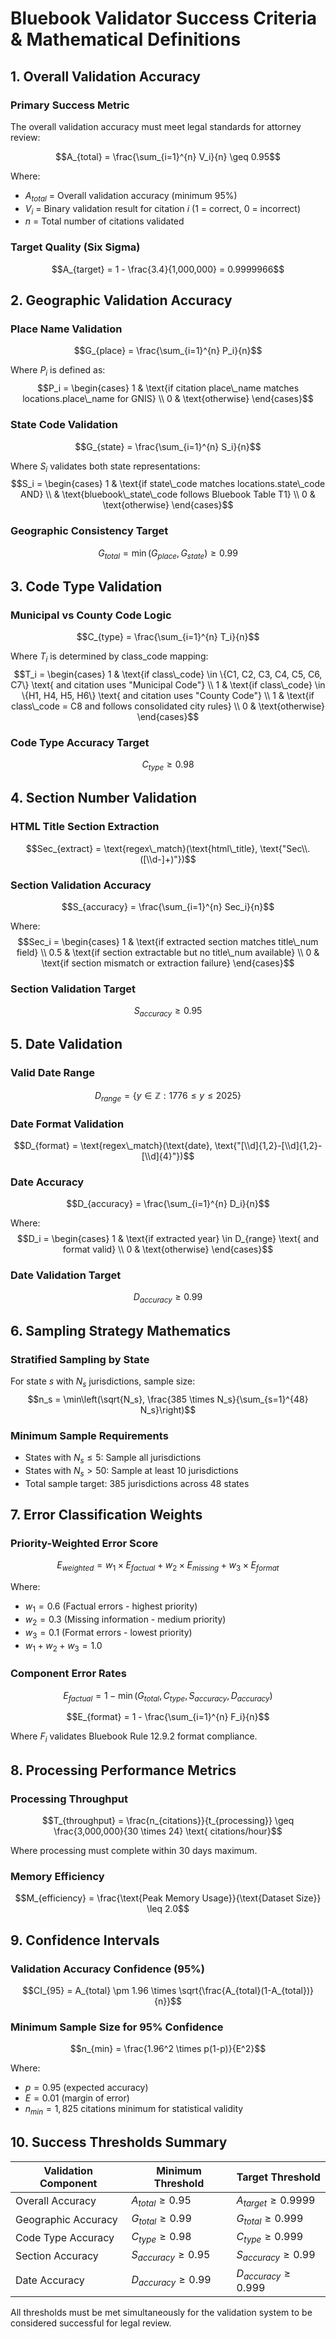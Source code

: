 # Bluebook Validator Success Criteria & Mathematical Definitions

## 1. Overall Validation Accuracy

### Primary Success Metric
The overall validation accuracy must meet legal standards for attorney review:

$$A_{total} = \frac{\sum_{i=1}^{n} V_i}{n} \geq 0.95$$

Where:
- $A_{total}$ = Overall validation accuracy (minimum 95%)
- $V_i$ = Binary validation result for citation $i$ (1 = correct, 0 = incorrect)
- $n$ = Total number of citations validated

### Target Quality (Six Sigma)
$$A_{target} = 1 - \frac{3.4}{1,000,000} = 0.9999966$$

## 2. Geographic Validation Accuracy

### Place Name Validation
$$G_{place} = \frac{\sum_{i=1}^{n} P_i}{n}$$

Where $P_i$ is defined as:
$$P_i = \begin{cases} 
1 & \text{if citation place\_name matches locations.place\_name for GNIS} \\
0 & \text{otherwise}
\end{cases}$$

### State Code Validation  
$$G_{state} = \frac{\sum_{i=1}^{n} S_i}{n}$$

Where $S_i$ validates both state representations:
$$S_i = \begin{cases} 
1 & \text{if state\_code matches locations.state\_code AND} \\
  & \text{bluebook\_state\_code follows Bluebook Table T1} \\
0 & \text{otherwise}
\end{cases}$$

### Geographic Consistency Target
$$G_{total} = \min(G_{place}, G_{state}) \geq 0.99$$

## 3. Code Type Validation

### Municipal vs County Code Logic
$$C_{type} = \frac{\sum_{i=1}^{n} T_i}{n}$$

Where $T_i$ is determined by class_code mapping:
$$T_i = \begin{cases} 
1 & \text{if class\_code} \in \{C1, C2, C3, C4, C5, C6, C7\} \text{ and citation uses "Municipal Code"} \\
1 & \text{if class\_code} \in \{H1, H4, H5, H6\} \text{ and citation uses "County Code"} \\
1 & \text{if class\_code = C8 and follows consolidated city rules} \\
0 & \text{otherwise}
\end{cases}$$

### Code Type Accuracy Target
$$C_{type} \geq 0.98$$

## 4. Section Number Validation

### HTML Title Section Extraction
$$Sec_{extract} = \text{regex\_match}(\text{html\_title}, \text{"Sec\\. ([\\d-]+)"})$$

### Section Validation Accuracy
$$S_{accuracy} = \frac{\sum_{i=1}^{n} Sec_i}{n}$$

Where:
$$Sec_i = \begin{cases} 
1 & \text{if extracted section matches title\_num field} \\
0.5 & \text{if section extractable but no title\_num available} \\
0 & \text{if section mismatch or extraction failure}
\end{cases}$$

### Section Validation Target
$$S_{accuracy} \geq 0.95$$

## 5. Date Validation

### Valid Date Range
$$D_{range} = \{y \in \mathbb{Z} : 1776 \leq y \leq 2025\}$$

### Date Format Validation
$$D_{format} = \text{regex\_match}(\text{date}, \text{"[\\d]{1,2}-[\\d]{1,2}-[\\d]{4}"})$$

### Date Accuracy
$$D_{accuracy} = \frac{\sum_{i=1}^{n} D_i}{n}$$

Where:
$$D_i = \begin{cases} 
1 & \text{if extracted year} \in D_{range} \text{ and format valid} \\
0 & \text{otherwise}
\end{cases}$$

### Date Validation Target
$$D_{accuracy} \geq 0.99$$

## 6. Sampling Strategy Mathematics

### Stratified Sampling by State
For state $s$ with $N_s$ jurisdictions, sample size:
$$n_s = \min\left(\sqrt{N_s}, \frac{385 \times N_s}{\sum_{s=1}^{48} N_s}\right)$$

### Minimum Sample Requirements
- States with $N_s \leq 5$: Sample all jurisdictions
- States with $N_s > 50$: Sample at least 10 jurisdictions
- Total sample target: 385 jurisdictions across 48 states

## 7. Error Classification Weights

### Priority-Weighted Error Score
$$E_{weighted} = w_1 \times E_{factual} + w_2 \times E_{missing} + w_3 \times E_{format}$$

Where:
- $w_1 = 0.6$ (Factual errors - highest priority)
- $w_2 = 0.3$ (Missing information - medium priority)  
- $w_3 = 0.1$ (Format errors - lowest priority)
- $w_1 + w_2 + w_3 = 1.0$

### Component Error Rates
$$E_{factual} = 1 - \min(G_{total}, C_{type}, S_{accuracy}, D_{accuracy})$$

$$E_{format} = 1 - \frac{\sum_{i=1}^{n} F_i}{n}$$

Where $F_i$ validates Bluebook Rule 12.9.2 format compliance.

## 8. Processing Performance Metrics

### Processing Throughput
$$T_{throughput} = \frac{n_{citations}}{t_{processing}} \geq \frac{3,000,000}{30 \times 24} \text{ citations/hour}$$

Where processing must complete within 30 days maximum.

### Memory Efficiency
$$M_{efficiency} = \frac{\text{Peak Memory Usage}}{\text{Dataset Size}} \leq 2.0$$

## 9. Confidence Intervals

### Validation Accuracy Confidence (95%)
$$CI_{95} = A_{total} \pm 1.96 \times \sqrt{\frac{A_{total}(1-A_{total})}{n}}$$

### Minimum Sample Size for 95% Confidence
$$n_{min} = \frac{1.96^2 \times p(1-p)}{E^2}$$

Where:
- $p = 0.95$ (expected accuracy)
- $E = 0.01$ (margin of error)
- $n_{min} = 1,825$ citations minimum for statistical validity

## 10. Success Thresholds Summary

| Validation Component | Minimum Threshold | Target Threshold |
|---------------------|-------------------|------------------|
| Overall Accuracy | $A_{total} \geq 0.95$ | $A_{target} \geq 0.9999$ |
| Geographic Accuracy | $G_{total} \geq 0.99$ | $G_{total} \geq 0.999$ |
| Code Type Accuracy | $C_{type} \geq 0.98$ | $C_{type} \geq 0.999$ |
| Section Accuracy | $S_{accuracy} \geq 0.95$ | $S_{accuracy} \geq 0.99$ |
| Date Accuracy | $D_{accuracy} \geq 0.99$ | $D_{accuracy} \geq 0.999$ |

All thresholds must be met simultaneously for the validation system to be considered successful for legal review.